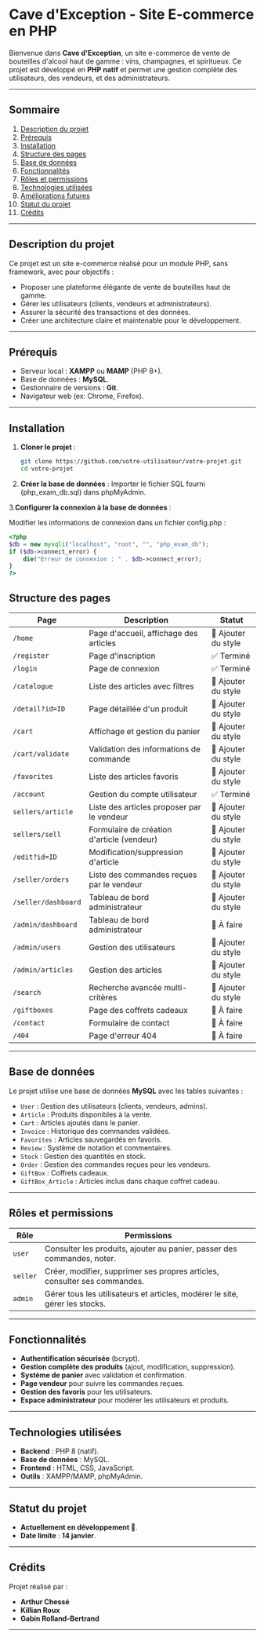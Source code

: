 # **Cave d'Exception - Site E-commerce en PHP**

Bienvenue dans **Cave d'Exception**, un site e-commerce de vente de bouteilles d'alcool haut de gamme : vins, champagnes, et spiritueux. Ce projet est développé en **PHP natif** et permet une gestion complète des utilisateurs, des vendeurs, et des administrateurs.

---

## **Sommaire**
1. [Description du projet](#description-du-projet)
2. [Prérequis](#prérequis)
3. [Installation](#installation)
4. [Structure des pages](#structure-des-pages)
5. [Base de données](#base-de-données)
6. [Fonctionnalités](#fonctionnalités)
7. [Rôles et permissions](#rôles-et-permissions)
8. [Technologies utilisées](#technologies-utilisées)
9. [Améliorations futures](#améliorations-futures)
10. [Statut du projet](#statut-du-projet)
11. [Crédits](#crédits)

---

## **Description du projet**

Ce projet est un site e-commerce réalisé pour un module PHP, sans framework, avec pour objectifs :
- Proposer une plateforme élégante de vente de bouteilles haut de gamme.
- Gérer les utilisateurs (clients, vendeurs et administrateurs).
- Assurer la sécurité des transactions et des données.
- Créer une architecture claire et maintenable pour le développement.

---

## **Prérequis**

- Serveur local : **XAMPP** ou **MAMP** (PHP 8+).
- Base de données : **MySQL**.
- Gestionnaire de versions : **Git**.
- Navigateur web (ex: Chrome, Firefox).

---

## **Installation**

1. **Cloner le projet** :
   ```bash
   git clone https://github.com/votre-utilisateur/votre-projet.git
   cd votre-projet
   ```

2. **Créer la base de données** :
   Importer le fichier SQL fourni (php_exam_db.sql) dans phpMyAdmin.

3.**Configurer la connexion à la base de données** :

Modifier les informations de connexion dans un fichier config.php :
```php
<?php
$db = new mysqli("localhost", "root", "", "php_exam_db");
if ($db->connect_error) {
    die("Erreur de connexion : " . $db->connect_error);
}
?>
```

## **Structure des pages**

| **Page**                     | **Description**                           | **Statut**    |
|------------------------------|-------------------------------------------|---------------|
| `/home`                      | Page d'accueil, affichage des articles    | 🎨 Ajouter du style    |
| `/register`                  | Page d'inscription                        | ✅ Terminé   |
| `/login`                     | Page de connexion                         | ✅ Terminé   |
| `/catalogue`                 | Liste des articles avec filtres           | 🎨 Ajouter du style    |
| `/detail?id=ID`              | Page détaillée d'un produit               | 🎨 Ajouter du style     |
| `/cart`                      | Affichage et gestion du panier            | 🚧 Ajouter du style    |
| `/cart/validate`             | Validation des informations de commande   | 🚧 Ajouter du style   |
| `/favorites`                 | Liste des articles favoris                | 🎨 Ajouter du style    |
| `/account`                   | Gestion du compte utilisateur             | ✅ Terminé    |
| `sellers/article`            | Liste des articles proposer par le vendeur| 🎨 Ajouter du style    |
| `sellers/sell`               | Formulaire de création d'article (vendeur)| 🎨 Ajouter du style    |
| `/edit?id=ID`                | Modification/suppression d'article        | 🎨 Ajouter du style    |
| `/seller/orders`             | Liste des commandes reçues par le vendeur | 🎨 Ajouter du style    |
| `/seller/dashboard`          | Tableau de bord administrateur            | 🎨 Ajouter du style    |
| `/admin/dashboard`           | Tableau de bord administrateur            | 🚧 À faire    |
| `/admin/users`               | Gestion des utilisateurs                  | 🎨 Ajouter du style    |
| `/admin/articles`            | Gestion des articles                      | 🚧 Ajouter du style    |
| `/search`                    | Recherche avancée multi-critères          | 🚧 Ajouter du style   |
| `/giftboxes`                 | Page des coffrets cadeaux                 | 🚧 À faire    |
| `/contact`                   | Formulaire de contact                     | 🚧 À faire    |
| `/404`                       | Page d'erreur 404                         | 🚧 À faire    |

---

## **Base de données**

Le projet utilise une base de données **MySQL** avec les tables suivantes :

- `User` : Gestion des utilisateurs (clients, vendeurs, admins).
- `Article` : Produits disponibles à la vente.
- `Cart` : Articles ajoutés dans le panier.
- `Invoice` : Historique des commandes validées.
- `Favorites` : Articles sauvegardés en favoris.
- `Review` : Système de notation et commentaires.
- `Stock` : Gestion des quantités en stock.
- `Order` : Gestion des commandes reçues pour les vendeurs.
- `GiftBox` : Coffrets cadeaux.
- `GiftBox_Article` : Articles inclus dans chaque coffret cadeau.

---

## **Rôles et permissions**

| **Rôle**       | **Permissions**                                                                 |
|-----------------|-------------------------------------------------------------------------------|
| `user`         | Consulter les produits, ajouter au panier, passer des commandes, noter.       |
| `seller`       | Créer, modifier, supprimer ses propres articles, consulter ses commandes.     |
| `admin`        | Gérer tous les utilisateurs et articles, modérer le site, gérer les stocks.   |

---

## **Fonctionnalités**

- **Authentification sécurisée** (bcrypt).
- **Gestion complète des produits** (ajout, modification, suppression).
- **Système de panier** avec validation et confirmation.
- **Page vendeur** pour suivre les commandes reçues.
- **Gestion des favoris** pour les utilisateurs.
- **Espace administrateur** pour modérer les utilisateurs et produits.

---

## **Technologies utilisées**

- **Backend** : PHP 8 (natif).  
- **Base de données** : MySQL.  
- **Frontend** : HTML, CSS, JavaScript.  
- **Outils** : XAMPP/MAMP, phpMyAdmin.  

---

## **Statut du projet**

- **Actuellement en développement 🚧**.  
- **Date limite** : **14 janvier**.

---

## **Crédits**

Projet réalisé par :  
- **Arthur Chessé**  
- **Killian Roux**  
- **Gabin Rolland-Bertrand**

---
